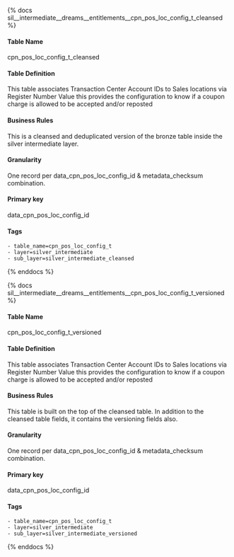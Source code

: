 {% docs sil__intermediate__dreams__entitlements__cpn_pos_loc_config_t_cleansed %}

#### Table Name
cpn_pos_loc_config_t_cleansed

#### Table Definition
This table associates Transaction Center Account IDs to Sales locations via Register Number Value this provides the configuration to know if a coupon charge is allowed to be accepted and/or reposted

#### Business Rules
This is a cleansed and deduplicated version of the bronze table inside the silver intermediate layer.

#### Granularity
One record per data_cpn_pos_loc_config_id & metadata_checksum combination.

#### Primary key
data_cpn_pos_loc_config_id

#### Tags
    - table_name=cpn_pos_loc_config_t
    - layer=silver_intermediate
    - sub_layer=silver_intermediate_cleansed

{% enddocs %}

{% docs sil__intermediate__dreams__entitlements__cpn_pos_loc_config_t_versioned %}

#### Table Name
cpn_pos_loc_config_t_versioned

#### Table Definition
This table associates Transaction Center Account IDs to Sales locations via Register Number Value this provides the configuration to know if a coupon charge is allowed to be accepted and/or reposted

#### Business Rules
This table is built on the top of the cleansed table. In addition to the cleansed table fields, it contains the versioning fields also.

#### Granularity
One record per data_cpn_pos_loc_config_id & metadata_checksum combination.

#### Primary key
data_cpn_pos_loc_config_id

#### Tags
    - table_name=cpn_pos_loc_config_t
    - layer=silver_intermediate
    - sub_layer=silver_intermediate_versioned

{% enddocs %}